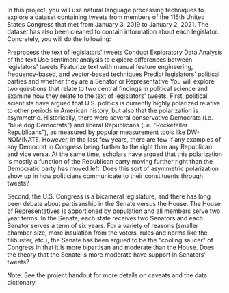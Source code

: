 In this project, you will use natural language processing techniques to explore a dataset containing tweets from members of the 116th United States Congress that met from January 3, 2019 to January 2, 2021. The dataset has also been cleaned to contain information about each legislator. Concretely, you will do the following:

Preprocess the text of legislators' tweets
Conduct Exploratory Data Analysis of the text
Use sentiment analysis to explore differences between legislators' tweets
Featurize text with manual feature engineering, frequency-based, and vector-based techniques
Predict legislators' political parties and whether they are a Senator or Representative
You will explore two questions that relate to two central findings in political science and examine how they relate to the text of legislators' tweets. First, political scientists have argued that U.S. politics is currently highly polarized relative to other periods in American history, but also that the polarization is asymmetric. Historically, there were several conservative Democrats (i.e. "blue dog Democrats") and liberal Republicans (i.e. "Rockefeller Republicans"), as measured by popular measurement tools like DW-NOMINATE. However, in the last few years, there are few if any examples of any Democrat in Congress being further to the right than any Republican and vice versa. At the same time, scholars have argued that this polarization is mostly a function of the Republican party moving further right than the Democratic party has moved left. Does this sort of asymmetric polarization show up in how politicians communicate to their constituents through tweets?

Second, the U.S. Congress is a bicameral legislature, and there has long been debate about partisanship in the Senate versus the House. The House of Representatives is apportioned by population and all members serve two year terms. In the Senate, each state receives two Senators and each Senator serves a term of six years. For a variety of reasons (smaller chamber size, more insulation from the voters, rules and norms like the filibuster, etc.), the Senate has been argued to be the "cooling saucer" of Congress in that it is more bipartisan and moderate than the House. Does the theory that the Senate is more moderate have support in Senators' tweets?

Note: See the project handout for more details on caveats and the data dictionary.
